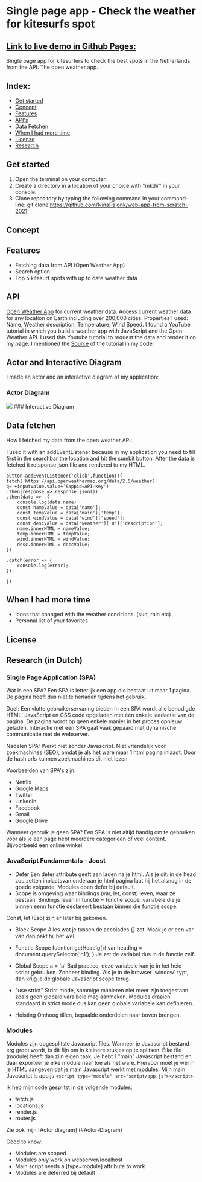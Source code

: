 
# Single page app - Check the weather for kitesurfs spot
## [Link to live demo in Github Pages:](https://kitesurf.netlify.app)

Single page app for kitesurfers to check the best spots in the Netherlands from the API: The open weather app.
<!-- ☝️ replace this description with a description of your own work
 -->

 <!-- Add a nice poster image here at the end of the week, showing off your shiny frontend 📸 -->
## Index:
* [Get started](#Get-started)
* [Concept](#Concept)
* [Features](#Features)
* [API's](#API)
* [Data Fetchen](#Data-fetchen)
* [When I had more time](#When-I-had-more-time)
* [License](#license)
* [Research](#Research)


## Get started

1. Open the terminal on your computer.
2. Create a directory in a location of your choice with "mkdir" in your console.
3. Clone repository by typing the following command in your command-line:
git clone https://github.com/NinaPajonk/web-app-from-scratch-2021


## Concept


<!-- How about a section that describes how to install this project? 🤓 -->

## Features
* Fetching data from API (Open Weather App)
* Search option
* Top 5 kitesurf spots with up to date weather data

## API

[Open Weather App](https://openweathermap.org) for current weather data. Access current weather data for any location on Earth including over 200,000 cities. 
Properties I used: Name, Weather description, Temperature, Wind Speed.
I found a YouTube tutorial in which you build a weather app with JavaScript and the Open Weather API. I used this Youtube tutorial to request the data and render it on my page. I mentioned the [Source](https://www.youtube.com/watch?v=GXrDEA3SIOQ&t=2s) of the tutorial in my code.



## Actor and Interactive Diagram
I made an actor and an interactive diagram of my application:

### Actor Diagram
<img src="/Users/ninapajonk/Desktop/WAFS/web-app-from-scratch-2021/images/actordiagram_v1.png"> 
### Interactive Diagram

## Data fetchen
How I fetched my data from the open weather API:

I used it with an addEventListener because in my application you need to fill first in the searchbar the location and hit the sumbit button. After the data is fetched it retsponse json file and rendered to my HTML.
```
button.addEventListener('click',function(){
fetch('https://api.openweathermap.org/data/2.5/weather?q='+inputValue.value+'&appid=API-key') 
.then(response => response.json())
.then(data =>  {
    console.log(data.name)
    const nameValue = data['name'];
    const tempValue = data['main']['temp'];
    const windValue = data['wind']['speed'];
    const descValue = data['weather']['0']['description'];
    name.innerHTML = nameValue;
    temp.innerHTML = tempValue;
    wind.innerHTML = windValue;
    desc.innerHTML = descValue;
})

.catch(error => {
    console.log(error);
});

})
```

## When I had more time

- Icons that changed with the weather conditions. (sun, rain etc)
- Personal list of your favorites
## License

## Research (in Dutch)
### Single Page Application (SPA)

Wat is een SPA?
Een SPA is letterlijk een app die bestaat uit maar 1 pagina. De pagina hoeft dus niet te herladen tijdens het gebruik. 

Doel: Een vlotte gebruikerservaring bieden
In een SPA wordt alle benodigde HTML, JavaScript en CSS code opgeladen met één enkele laadactie van de pagina. De pagina wordt op geen enkele manier in het proces opnieuw geladen. Interactie met een SPA gaat vaak gepaard met dynamische communicatie met de webserver. 

Nadelen SPA:
Werkt niet zonder Javascript.
Niet vriendelijk voor zoekmachines (SEO), omdat je als het ware maar 1 html pagina inlaadt. Door de hash urls kunnen zoekmachines dit niet lezen.

Voorbeelden van SPA's zijn: 
* Netflix
* Google Maps
* Twitter  
* LinkedIn
* Facebook
* Gmail
* Google Drive 

Wanneer gebruik je geen SPA?
Een SPA is niet altijd handig om te gebruiken voor als je een page hebt meerdere categorieën of veel content. Bijvoorbeeld een online winkel. 

### JavaScript Fundamentals - Joost 
- Defer
Een defer attribute geeft aan laden na je html. Als je dit: <script src="script.js" defer> </script> in de head zou zetten inplaatsvan onderaan je html pagina laat hij het alsnog in de goede volgorde. Modules doen defer bij default.
- Scope
is omgeving waar bindings (var, let, const) leven, waar ze bestaan. 
Bindings leven in functie = functie scope, variabele die je binnen eenn functie declareert bestaan binnen die functie scope.

Const, let (Es6) zijn er later bij gekomen. 

- Block Scope
Alles wat je tussen de accolades {} zet. Maak je er een var van dan pakt hij het wel.

- Functie Scope
fucntion getHeadig(){
var heading = document.querySelector('h1');
}
Je zet de variabel dus in de functie zelf.
- Global Scope
a = 'a' 
Bad practice, deze variabele kan je in het hele script gebruiken. Zondeer binding. Als je in de browser 'window' typt, dan krijg je de globale Javascript scope terug.
- "use strict"
Strict mode, sommige manieren niet meer zijn toegestaan zoals geen globale varaibele mag aanmaken. Modules draaien standaard in strict mode dus kan geen globale variabele kan definieren.
- Hoisting
Omhoog tillen, bepaalde onderdelen naar boven brengen. 

### Modules
Modules zijn opgesplitste Javascript files. Wanneer je Javascript bestand erg groot wordt, is dit fijn om in kleinere stukjes op te splitsen. Elke file (module) heeft dan zijn eigen taak. Je hebt 1 "main" Javascript bestand en daar exporteer je elke module naar toe als het ware. Hiervoor moet je wel in je HTML aangeven dat je main Javascript werkt met modules. Mijn main Javascript is app.js
``` <script type="module" src="script/app.js"></script> ```

Ik heb mijn code gesplitst in de volgende modules:
- fetch.js
- locations.js
- render.js
- router.js

Zie ook mijn [Actor diagram] (#Actor-Diagram)

Good to know:
- Modules are scoped
- Modules only work on webserver/localhost
- Main script needs a [type=module] attribute to work
- Modules are deferred bij default



